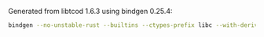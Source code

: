 Generated from libtcod 1.6.3 using bindgen 0.25.4:
```sh
bindgen --no-unstable-rust --builtins --ctypes-prefix libc --with-derive-default --distrust-clang-mangling --no-prepend-enum-name --constified-enum 'TCOD.*' libtcod.h -o lib.rs -- -DTCOD_SDL2
```
